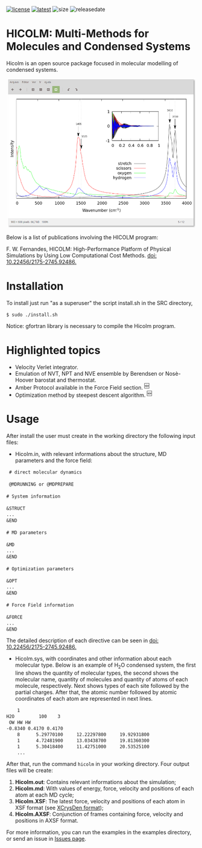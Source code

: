 [![license](https://img.shields.io/github/license/flavianowilliams/HICOLM?style=plastic)](https://github.com/flavianowilliams/HICOLM/blob/master/LICENSE)
[![latest](https://img.shields.io/github/v/release/flavianowilliams/HICOLM?color=blue&include_prereleases&style=plastic)](https://github.com/flavianowilliams/HICOLM/tree/v2.0.0)
![size](https://img.shields.io/github/repo-size/flavianowilliams/HICOLM?color=yellow&style=plastic)
![releasedate](https://img.shields.io/github/release-date-pre/flavianowilliams/HICOLM?color=brown&style=plastic)

# HICOLM: Multi-Methods for Molecules and Condensed Systems

Hicolm is an open source package focused in molecular modelling of condensed systems.

<p align="center">
    <img width=500 height=auto src=docs/pictures/infrared.png>
</p>

Below is a list of publications involving the HICOLM program:
<p>F. W. Fernandes, HICOLM: High-Performance Platform of Physical Simulations by Using Low Computational Cost Methods. <a href="https://seer.ufrgs.br/rita/article/view/RITA_VOL26_NR3_90">doi: 10.22456/2175-2745.92486.</a></p>

# Installation

To install just run "as a superuser" the script install.sh in the SRC directory,

```
$ sudo ./install.sh
```

Notice: gfortran library is necessary to compile the Hicolm program.

# Highlighted topics

* Velocity Verlet integrator.
* Emulation of NVT, NPT and NVE ensemble by Berendsen or Nosè-Hoover barostat and thermostat.
* Amber Protocol available in the Force Field section. <sup>:new:</sup>
* Optimization method by steepest descent algorithm. <sup>:new:</sup>

# Usage

After install the user must create in the working directory the following input files:

* Hicolm.in, with relevant informations about the structure, MD parameters and the force field:

```
 # direct molecular dynamics
 
 @MDRUNNING or @MDPREPARE

# System information

&STRUCT    
...
&END

# MD parameters

&MD
...
&END

# Optimization parameters

&OPT
...
&END

# Force Field information

&FORCE
...
&END
```

The detailed description of each directive can be seen in <a href="https://seer.ufrgs.br/rita/article/view/RITA_VOL26_NR3_90">doi: 10.22456/2175-2745.92486.</a></p>

* Hicolm.sys, with coordinates and other information about each molecular type. Below is an example of H<sub>2</sub>O condensed system, the first line shows the quantity of molecular types, the second shows the molecular name, quantity of molecules and quantity of atoms of each molecule, respectively. Next shows types of each site followed by the partial charges. After that, the atomic number followed by atomic coordinates of each atom are represented in next lines.

```
    1
H2O         100    3
 OW HW HW
-0.8340 0.4170 0.4170
    8      5.29770100     12.22297800     19.92931800
    1      4.72481900     13.03438700     19.81360300
    1      5.30418400     11.42751000     20.53525100
    ...
```

After that, run the command `hicolm` in your working directory. Four output files will be create:

1. **Hicolm.out**: Contains relevant informations about the simulation;
2. **Hicolm.md**: With values of energy, force, velocity and positions of each atom at each MD cycle;
3. **Hicolm.XSF**: The latest force, velocity and positions of each atom in XSF format (see [XCrysDen format](http://www.xcrysden.org/doc/XSF.html));
4. **Hicolm.AXSF**: Conjunction of frames containing force, velocity and positions in AXSF format.

For more information, you can run the examples in the examples directory, or send an issue in [Issues page](https://github.com/flavianowilliams/HICOLM/issues).